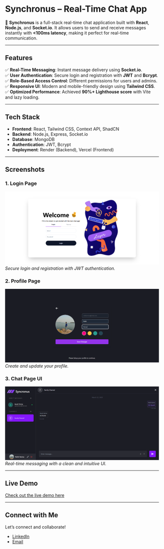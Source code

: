 # Synchronus – Real-Time Chat App  

🚀 **Synchronus** is a full-stack real-time chat application built with **React**, **Node.js**, and **Socket.io**. It allows users to send and receive messages instantly with **<100ms latency**, making it perfect for real-time communication.  

---

## Features  
✅ **Real-Time Messaging**: Instant message delivery using **Socket.io**.  
✅ **User Authentication**: Secure login and registration with **JWT** and **Bcrypt**.  
✅ **Role-Based Access Control**: Different permissions for users and admins.  
✅ **Responsive UI**: Modern and mobile-friendly design using **Tailwind CSS**.  
✅ **Optimized Performance**: Achieved **90%+ Lighthouse score** with Vite and lazy loading.  

---

## Tech Stack  
- **Frontend**: React, Tailwind CSS, Context API, ShadCN  
- **Backend**: Node.js, Express, Socket.io  
- **Database**: MongoDB  
- **Authentication**: JWT, Bcrypt  
- **Deployment**: Render (Backend), Vercel (Frontend)  

---

## Screenshots  

### 1. Login Page  
![Login Page](https://github.com/Roh17v/React-Chat-App/blob/main/screenshots/auth%20page%20chat%20app.png?raw=true)  
*Secure login and registration with JWT authentication.*  

### 2. Profile Page  
![Profile Page](https://github.com/Roh17v/React-Chat-App/blob/main/screenshots/profile%20page%20chat%20app.png?raw=true)  
*Create and update your profile.*  

### 3. Chat Page UI  
![Chat Page](https://github.com/Roh17v/React-Chat-App/blob/main/screenshots/chat%20page%20chat%20app.png?raw=true)  
*Real-time messaging with a clean and intuitive UI.*  

---

## Live Demo  
[Check out the live demo here](https://react-chat-app-blush-tau.vercel.app)  

---

## Connect with Me  
Let’s connect and collaborate!  

- [LinkedIn](https://www.linkedin.com/in/r04hitverma/)  
- [Email](mailto:rohitverma272727@gmail.com)  
